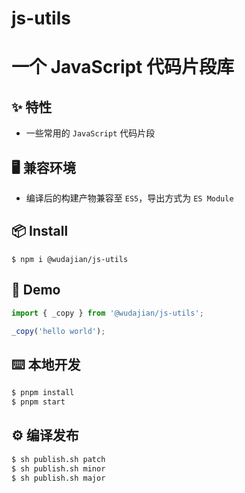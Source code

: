 # js-utils

# 一个 JavaScript 代码片段库

## ✨ 特性

- 一些常用的 `JavaScript` 代码片段

## 🖥 兼容环境

- 编译后的构建产物兼容至 `ES5`，导出方式为 `ES Module`

## 📦 Install

```shell
$ npm i @wudajian/js-utils
```

## 🔨 Demo

```js
import { _copy } from '@wudajian/js-utils';

_copy('hello world');
```

## ⌨️ 本地开发

```bash
$ pnpm install
$ pnpm start
```

## ⚙️ 编译发布

```bash
$ sh publish.sh patch
$ sh publish.sh minor
$ sh publish.sh major
```
